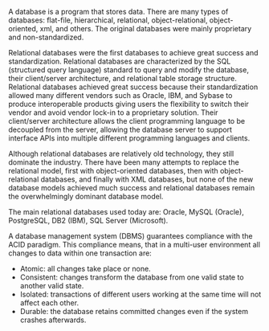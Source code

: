 <!--djw:done--->
A database is a program that stores data. There are many types of databases: flat-file, hierarchical, relational, object-relational, object-oriented, xml, and others. The original databases were mainly proprietary and non-standardized.

Relational databases were the first databases to achieve great success and standardization. Relational databases are characterized by the SQL (structured query language) standard to query and modify the database, their client/server architecture, and relational table storage structure. Relational databases achieved great success because their standardization allowed many different vendors such as Oracle, IBM, and Sybase to produce interoperable products giving users the flexibility to switch their vendor and avoid vendor lock-in to a proprietary solution. Their client/server architecture allows the client programming language to be decoupled from the server, allowing the database server to support interface APIs into multiple different programming languages and clients.

Although relational databases are relatively old technology, they still dominate the industry. There have been many attempts to replace the relational model, first with object-oriented databases, then with object-relational databases, and finally with XML databases, but none of the new database models achieved much success and relational databases remain the overwhelmingly dominant database model.

The main relational databases used today are: Oracle, MySQL (Oracle), PostgreSQL, DB2 (IBM), SQL Server (Microsoft).

A database management system (DBMS) guarantees compliance with the ACID paradigm. This compliance means, that in a multi-user environment all changes to data within one transaction are:
* Atomic: all changes take place or none.
* Consistent: changes transform the database from one valid state to another valid state.
* Isolated: transactions of different users working at the same time will not affect each other.
* Durable: the database retains committed changes even if the system crashes afterwards.